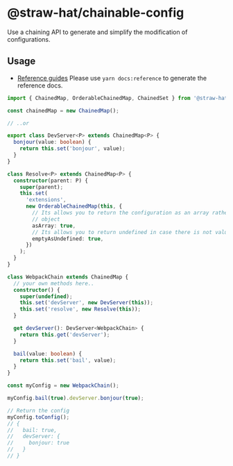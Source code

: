 # @straw-hat/chainable-config

Use a chaining API to generate and simplify the modification of configurations.

## Usage

- [Reference guides](./docs/reference/index.html) Please use `yarn docs:reference`
  to generate the reference docs.

```typescript
import { ChainedMap, OrderableChainedMap, ChainedSet } from '@straw-hat/chainable-config';

const chainedMap = new ChainedMap();

// ..or

export class DevServer<P> extends ChainedMap<P> {
  bonjour(value: boolean) {
    return this.set('bonjour', value);
  }
}

class Resolve<P> extends ChainedMap<P> {
  constructor(parent: P) {
    super(parent);
    this.set(
      'extensions',
      new OrderableChainedMap(this, {
        // Its allows you to return the configuration as an array rather than an
        // object
        asArray: true,
        // Its allows you to return undefined in case there is not values set
        emptyAsUndefined: true,
      })
    );
  }
}

class WebpackChain extends ChainedMap {
  // your own methods here..
  constructor() {
    super(undefined);
    this.set('devServer', new DevServer(this));
    this.set('resolve', new Resolve(this));
  }

  get devServer(): DevServer<WebpackChain> {
    return this.get('devServer');
  }

  bail(value: boolean) {
    return this.set('bail', value);
  }
}

const myConfig = new WebpackChain();

myConfig.bail(true).devServer.bonjour(true);

// Return the config
myConfig.toConfig();
// {
//   bail: true,
//   devServer: {
//     bonjour: true
//   }
// }
```
